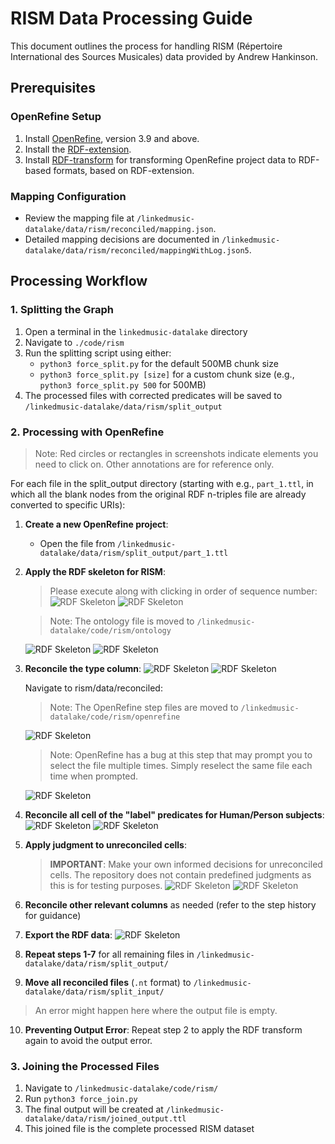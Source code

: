 # RISM Data Processing Guide

This document outlines the process for handling RISM (Répertoire International des Sources Musicales) data provided by Andrew Hankinson.

## Prerequisites

### OpenRefine Setup
1. Install [OpenRefine](https://openrefine.org/), version 3.9 and above.
2. Install the [RDF-extension](https://github.com/stkenny/grefine-rdf-extension).
3. Install [RDF-transform](https://github.com/AtesComp/rdf-transform) for transforming OpenRefine project data to RDF-based formats, based on RDF-extension.

### Mapping Configuration
- Review the mapping file at `/linkedmusic-datalake/data/rism/reconciled/mapping.json`.
- Detailed mapping decisions are documented in `/linkedmusic-datalake/data/rism/reconciled/mappingWithLog.json5`.

## Processing Workflow

### 1. Splitting the Graph
1. Open a terminal in the `linkedmusic-datalake` directory
2. Navigate to `./code/rism`
3. Run the splitting script using either:
    - `python3 force_split.py` for the default 500MB chunk size
    - `python3 force_split.py [size]` for a custom chunk size (e.g., `python3 force_split.py 500` for 500MB)
4. The processed files with corrected predicates will be saved to `/linkedmusic-datalake/data/rism/split_output`

### 2. Processing with OpenRefine
> Note: Red circles or rectangles in screenshots indicate elements you need to click on. Other annotations are for reference only.

For each file in the split_output directory (starting with e.g., `part_1.ttl`, in which all the blank nodes from the original RDF n-triples file are already converted to specific URIs):

1. **Create a new OpenRefine project**:
    - Open the file from `/linkedmusic-datalake/data/rism/split_output/part_1.ttl`

2. **Apply the RDF skeleton for RISM**:
    > Please execute along with clicking in order of sequence number: 
    ![RDF Skeleton](./assets/01.png)
    ![RDF Skeleton](./assets/02.jpg)

    > Note: The ontology file is moved to `/linkedmusic-datalake/code/rism/ontology`

    ![RDF Skeleton](./assets/03.jpg)
    ![RDF Skeleton](./assets/04.png)

3. **Reconcile the type column**:
    ![RDF Skeleton](./assets/05.jpg)
    ![RDF Skeleton](./assets/06.png)
    
    Navigate to rism/data/reconciled:

    > Note: The OpenRefine step files are moved to `/linkedmusic-datalake/code/rism/openrefine`

    ![RDF Skeleton](./assets/07.jpg)

    > Note: OpenRefine has a bug at this step that may prompt you to select the file multiple times. Simply reselect the same file each time when prompted.
    
    ![RDF Skeleton](./assets/08.jpg)

4. **Reconcile all cell of the "label" predicates for Human/Person subjects**:
    ![RDF Skeleton](./assets/09.jpg)
    ![RDF Skeleton](./assets/10.jpg)

5. **Apply judgment to unreconciled cells**:
    > **IMPORTANT**: Make your own informed decisions for unreconciled cells. The repository does not contain predefined judgments as this is for testing purposes.
    ![RDF Skeleton](./assets/11.jpg)
    ![RDF Skeleton](./assets/12.jpg)

6. **Reconcile other relevant columns** as needed (refer to the step history for guidance)

7. **Export the RDF data**:
    ![RDF Skeleton](./assets/13.jpg)

8. **Repeat steps 1-7** for all remaining files in `/linkedmusic-datalake/data/rism/split_output/`

9. **Move all reconciled files** (`.nt` format) to `/linkedmusic-datalake/data/rism/split_input/`

> An error might happen here where the output file is empty.
10. **Preventing Output Error**: Repeat step 2 to apply the RDF transform again to avoid the output error.

### 3. Joining the Processed Files
1. Navigate to `/linkedmusic-datalake/code/rism/`
2. Run `python3 force_join.py`
3. The final output will be created at `/linkedmusic-datalake/data/rism/joined_output.ttl`
4. This joined file is the complete processed RISM dataset
